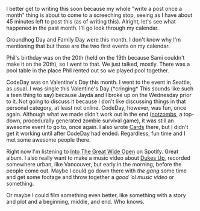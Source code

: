 I better get to writing this soon because my whole "write a post once a month" thing is about to come to a screeching stop, seeing as I have about 45 minutes left to post this (as of writing this). Alright, let's see what happened in the past month. I'll go look through my calendar.

Groundhog Day and Family Day were this month. I don't know why I'm mentioning that but those are the two first events on my calendar.

Phil's birthday was on the 20th (held on the 19th because Sami couldn't make it on the 20th), so I went to that. We just talked, mostly. There was a pool table in the place Phil rented out so we played pool together.

CodeDay was on Valentine's Day this month. I went to the event in Seattle, as usual. I was single this Valentine's Day (\*cringing\* This sounds like such a teen thing to say) because Jayda and I broke up on the Wednesday prior to it. Not going to discuss it because I don't like discussing things in that personal category, at least not online. CodeDay, however, was fun, once again. Although what we made didn't work out in the end ([notzombs](https://github.com/TheUnderscores/notzombs), a top-down, procedurally generated zombie survival game), it was still an awesome event to go to, once again. I also wrote [Cards](https://github.com/trommel/cards) there, but I didn't get it working until after CodeDay had ended. Regardless, fun time and I met some awesome people there.

Right now I'm listening to [Into The Great Wide Open](http://open.spotify.com/album/42G5ULkCRRl3crJMlg6eKd) on Spotify. Great album. I also really want to make a music video about [Dukes Up](http://open.spotify.com/track/0NnZehYkI36qrtENwR86qS), recorded somewhere urban, like Vancouver, but early in the morning, before the people come out. Maybe I could go down there with *the gang* some time and get some footage and throw together a *good 'ol music video* or something.

Or maybe I could film something even better, like something with a story and plot and a beginning, middle, and end. Who knows.